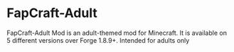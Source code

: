 # FapCraft-Adult
FapCraft-Adult Mod is an adult-themed mod for Minecraft. It is available on 5 different versions over Forge 1.8.9+. Intended for adults only
